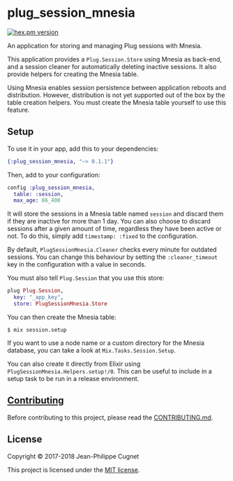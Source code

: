 # plug_session_mnesia

[![hex.pm version](http://img.shields.io/hexpm/v/plug_session_mnesia.svg?style=flat)](https://hex.pm/packages/plug_session_mnesia)

An application for storing and managing Plug sessions with Mnesia.

This application provides a `Plug.Session.Store` using Mnesia as back-end, and a
session cleaner for automatically deleting inactive sessions. It also provide
helpers for creating the Mnesia table.

Using Mnesia enables session persistence between application reboots and
distribution. However, distribution is not yet supported out of the box by the
table creation helpers. You must create the Mnesia table yourself to use this
feature.

## Setup

To use it in your app, add this to your dependencies:

```elixir
{:plug_session_mnesia, "~> 0.1.1"}
```

Then, add to your configuration:

```elixir
config :plug_session_mnesia,
  table: :session,
  max_age: 86_400
```

It will store the sessions in a Mnesia table named `session` and discard them if
they are inactive for more than 1 day. You can also choose to discard sessions
after a given amount of time, regardless they have been active or not. To do
this, simply add `timestamp: :fixed` to the configuration.

By default, `PlugSessionMnesia.Cleaner` checks every minute for outdated
sessions. You can change this behaviour by setting the `:cleaner_timeout` key
in the configuration with a value in seconds.

You must also tell `Plug.Session` that you use this store:

```elixir
plug Plug.Session,
  key: "_app_key",
  store: PlugSessionMnesia.Store
```

You can then create the Mnesia table:

    $ mix session.setup

If you want to use a node name or a custom directory for the Mnesia database,
you can take a look at `Mix.Tasks.Session.Setup`.

You can also create it directly from Elixir using
`PlugSessionMnesia.Helpers.setup!/0`. This can be useful to include in a setup
task to be run in a release environment.

## [Contributing](CONTRIBUTING.md)

Before contributing to this project, please read the
[CONTRIBUTING.md](CONTRIBUTING.md).

## License

Copyright © 2017-2018 Jean-Philippe Cugnet

This project is licensed under the [MIT license](LICENSE).
